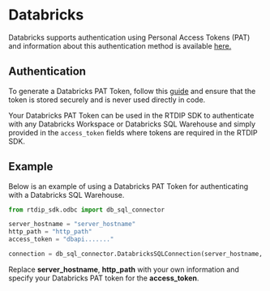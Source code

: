 # Databricks 

Databricks supports authentication using Personal Access Tokens (PAT) and information about this authentication method is available [here.](https://docs.databricks.com/dev-tools/api/latest/authentication.html)

## Authentication

To generate a Databricks PAT Token, follow this [guide](https://docs.databricks.com/dev-tools/api/latest/authentication.html#generate-a-personal-access-token) and ensure that the token is stored securely and is never used directly in code.

Your Databricks PAT Token can be used in the RTDIP SDK to authenticate with any Databricks Workspace or Databricks SQL Warehouse and simply provided in the `access_token` fields where tokens are required in the RTDIP SDK.

## Example

Below is an example of using a Databricks PAT Token for authenticating with a Databricks SQL Warehouse.

```python
from rtdip_sdk.odbc import db_sql_connector

server_hostname = "server_hostname"
http_path = "http_path"
access_token = "dbapi......."

connection = db_sql_connector.DatabricksSQLConnection(server_hostname, http_path, access_token)
```

Replace **server_hostname**, **http_path** with your own information and specify your Databricks PAT token for the **access_token**. 